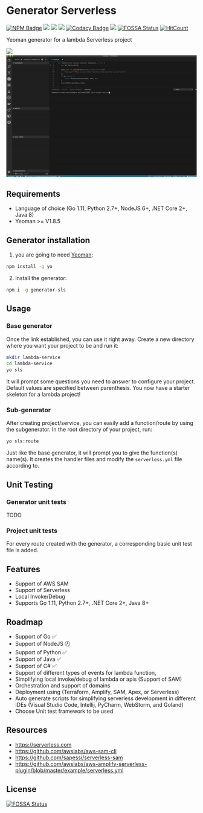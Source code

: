 # Generator Serverless

[![NPM Badge](https://img.shields.io/npm/v/generator-sls.svg)](https://www.npmjs.com/package/generator-sls)
![](https://img.shields.io/npm/dt/generator-sls.svg)
![](https://img.shields.io/github/license/msolimans/generator-sls.svg)
[![](https://img.shields.io/github/languages/count/msolimans/generator-sls.svg)](https://github.com/msolimans/generator-sls/search?l=JSON)
[![Codacy Badge](https://api.codacy.com/project/badge/Grade/12d543d7665b42c0b072141276012dd2)](https://www.codacy.com/app/msolimans/generator-sls?utm_source=github.com&amp;utm_medium=referral&amp;utm_content=msolimans/generator-sls&amp;utm_campaign=Badge_Grade)
[![](https://img.shields.io/gitter/room/generator-sls/community.svg)](https://gitter.im/generator-sls/community#)
[![FOSSA Status](https://app.fossa.com/api/projects/git%2Bgithub.com%2Fmsolimans%2FAlgorithms.svg?type=shield)](https://app.fossa.com/projects/git%2Bgithub.com%2Fmsolimans%2FAlgorithms?ref=badge_shield)
[![HitCount](http://hits.dwyl.io/msolimans/generator-sls.svg)](http://hits.dwyl.io/msolimans/generator-sls)

Yeoman generator for a lambda Serverless project

![](./assets/go-pt1.gif)
![](./assets/go-pt2.gif)

## Requirements

*   Language of choice (Go 1.11, Python 2.7+, NodeJS 6+, .NET Core 2+, Java 8) 
*   Yeoman >= V1.8.5

## Generator installation
 
1) you are going to need [Yeoman](http://yeoman.io/):
```bash
npm install -g yo
```
2) Install the generator:

```bash
npm i -g generator-sls
```

## Usage

### Base generator

Once the link established, you can use it right away.
Create a new directory where you want your project to be and run it:

```bash
mkdir lambda-service
cd lambda-service
yo sls
```

It will prompt some questions you need to answer to configure your project.
Default values are specified between parenthesis.
You now have a starter skeleton for a lambda project!

### Sub-generator

After creating project/service, you can easily add a function/route by using the subgenerator. In the root directory of your project, run:
```bash
yo sls:route
```
Just like the base generator, it will prompt you to give the function(s) name(s).
It creates the handler files
 and modify the `serverless.yml` file according to.

## Unit Testing
### Generator unit tests
TODO

### Project unit tests
For every route created with the generator, a corresponding basic unit test file is added.

## Features
*   Support of AWS SAM 
*   Support of Serverless 
*   Local Invoke/Debug 
*   Supports Go 1.11, Python 2.7+, .NET Core 2+, Java 8+

## Roadmap
*   Support of Go :white_check_mark:  
*   Support of NodeJS :clock8:
*   Support of Python :white_check_mark:
*   Support of Java :white_check_mark:
*   Support of C# :white_check_mark: 
*   Support of different types of events for lambda function, 
*   Simplifying local invoke/debug of lambda or apis (Support of SAM)
*   Orchestration and support of domains  
*   Deployment using (Terraform, Amplify, SAM, Apex, or Serverless)
*   Auto generate scripts for simplifying serverless development in different IDEs (Visual Studio Code, Intellij, PyCharm, WebStorm, and Goland)
*   Choose Unit test framework to be used

## Resources
*   <https://serverless.com>
*   <https://github.com/awslabs/aws-sam-cli>
*   <https://github.com/sapessi/serverless-sam>
*   <https://github.com/awslabs/aws-amplify-serverless-plugin/blob/master/example/serverless.yml>

## License
[![FOSSA Status](https://app.fossa.com/api/projects/git%2Bgithub.com%2Fmsolimans%2FAlgorithms.svg?type=large)](https://app.fossa.com/projects/git%2Bgithub.com%2Fmsolimans%2FAlgorithms?ref=badge_large)